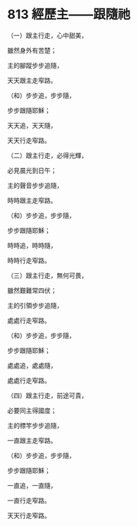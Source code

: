 # 813 經歷主——跟隨祂

（一）跟主行走，心中甜美，

雖然身外有苦楚；

主的腳蹤步步追隨，

天天跟主走窄路。

（和）步步追，步步隨，

步步跟隨耶穌；

天天追，天天隨，

天天行走窄路。

（二）跟主行走，必得光輝，

必見晨光到日午；

主的聲音步步追隨，

時時跟主走窄路。

（和）步步追，步步隨，

步步跟隨耶穌；

時時追，時時隨，

時時行走窄路。

（三）跟主行走，無何可畏，

雖然艱難常四伏；

主的引領步步追隨，

處處行走窄路。

（和）步步追，步步隨，

步步跟隨耶穌；

處處追，處處隨，

處處行走窄路。

（四）跟主行走，前途可貴，

必要同主得國度；

主的標竿步步追隨，

一直跟主走窄路。

（和）步步追，步步隨，

步步跟隨耶穌；

一直追，一直隨，

一直行走窄路。

天天行走窄路。


